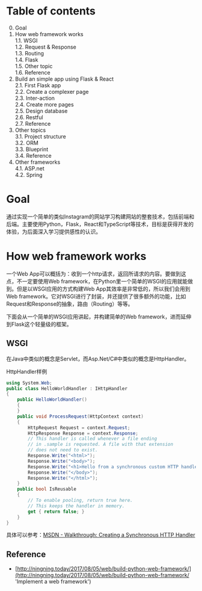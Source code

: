 # Table of contents
 0. Goal  
 1. How web framework works  
   1.1. WSGI  
   1.2. Request & Response  
   1.3. Routing  
   1.4. Flask  
   1.5. Other topic  
   1.6. Reference  
 2. Build an simple app using Flask & React  
   2.1. First Flask app  
   2.2. Create a complexer page  
   2.3. Inter-action  
   2.4. Create more pages  
   2.5. Design database  
   2.6. Restful  
   2.7. Reference  
 3. Other topics  
   3.1. Project structure  
   3.2. ORM  
   3.3. Blueprint  
   3.4. Reference  
 4. Other frameworks  
   4.1. ASP.net  
   4.2. Spring  


# Goal
通过实现一个简单的类似Instagram的网站学习构建网站的整套技术，包括前端和后端。主要使用Python，Flask，React和TypeScript等技术，目标是获得开发的体验，为后面深入学习提供感性的认识。


# How web framework works
一个Web App可以概括为：收到一个http请求，返回所请求的内容。要做到这点，不一定要使用Web framework，在Python里一个简单的WSGI的应用就能做到。但是以WSGI应用的方式构建Web App其效率是非常低的，所以我们会用到Web framework。它对WSGI进行了封装，并还提供了很多额外的功能，比如Request和Response的抽象，路由（Routing）等等。  
  
下面会从一个简单的WSGI应用讲起，并构建简单的Web framework，进而延伸到Flask这个轻量级的框架。  


## WSGI
在Java中类似的概念是Servlet，而Asp.Net/C#中类似的概念是HttpHandler。  

HttpHandler样例
``` c#
using System.Web;
public class HelloWorldHandler : IHttpHandler
{
    public HelloWorldHandler()
    {
    }
    public void ProcessRequest(HttpContext context)
    {
        HttpRequest Request = context.Request;
        HttpResponse Response = context.Response;
        // This handler is called whenever a file ending 
        // in .sample is requested. A file with that extension
        // does not need to exist.
        Response.Write("<html>");
        Response.Write("<body>");
        Response.Write("<h1>Hello from a synchronous custom HTTP handler.</h1>");
        Response.Write("</body>");
        Response.Write("</html>");
    }
    public bool IsReusable
    {
        // To enable pooling, return true here.
        // This keeps the handler in memory.
        get { return false; }
    }
}
```
具体可以参考：[MSDN - Walkthrough: Creating a Synchronous HTTP Handler](https://msdn.microsoft.com/en-us/library/ms228090.aspx 'MSDN')


## Reference
* [http://ningning.today/2017/08/05/web/build-python-web-framework/](http://ningning.today/2017/08/05/web/build-python-web-framework/ 'Implement a web framework')
